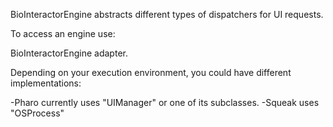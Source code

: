 BioInteractorEngine abstracts different types of dispatchers for UI requests. 

To access an engine use:

BioInteractorEngine adapter.

Depending on your execution environment, you could have different implementations:

-Pharo currently uses "UIManager" or one of its subclasses.
-Squeak uses "OSProcess"